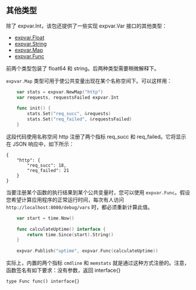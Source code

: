 ## 其他类型 ##

除了 expvar.Int，该包还提供了一些实现 expvar.Var 接口的其他类型：

* [expvar.Float](http://docs.studygolang.com/pkg/expvar/#Float)
* [expvar.String](http://docs.studygolang.com/pkg/expvar/#String)
* [expvar.Map](http://docs.studygolang.com/pkg/expvar/#Map)
* [expvar.Func](http://docs.studygolang.com/pkg/expvar/#Func)

前两个类型包装了 float64 和 string。后两种类型需要稍微解释下。

`expvar.Map` 类型可用于使公共变量出现在某个名称空间下。可以这样用：
```go
    var stats = expvar.NewMap("http")
    var requests, requestsFailed expvar.Int
    
    func init() {
        stats.Set("req_succ", &requests)
        stats.Set("req_failed", &requestsFailed)
    }
```
这段代码使用名称空间 http 注册了两个指标 req_succ 和 req_failed。它将显示在 JSON 响应中，如下所示：

    {
        "http": {
            "req_succ": 18,
            "req_failed": 21
        }
    }

当要注册某个函数的执行结果到某个公共变量时，您可以使用 `expvar.Func`。假设您希望计算应用程序的正常运行时间，每次有人访问  `http://localhost:8080/debug/vars` 时，都必须重新计算此值。
```go
    var start = time.Now()
    
    func calculateUptime() interface {
        return time.Since(start).String()
    }
    
    expvar.Publish("uptime", expvar.Func(calculateUptime))
```
实际上，内置的两个指标 `cmdline` 和 `memstats` 就是通过这种方式注册的。注意，函数签名有如下要求：没有参数，返回 interface{}

	type Func func() interface{}

